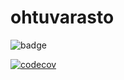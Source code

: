 # ohtuvarasto

![badge](https://github.com/juhaaa/ohtuvarasto/workflows/CI/badge.svg)

[![codecov](https://codecov.io/gh/juhaaa/ohtuvarasto/graph/badge.svg?token=IWCVMMXI27)](https://codecov.io/gh/juhaaa/ohtuvarasto)
